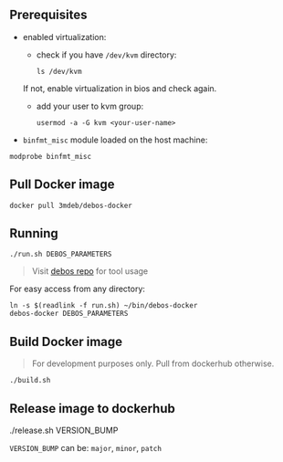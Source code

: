 Prerequisites
-------------

* enabled virtualization:

  - check if you have `/dev/kvm` directory:

    ```
    ls /dev/kvm
    ```

  If not, enable virtualization in bios and check again.

  - add your user to kvm group:

    ```
    usermod -a -G kvm <your-user-name>
    ```

* `binfmt_misc` module loaded on the host machine:

```
modprobe binfmt_misc
```

Pull Docker image
-----------------

```
docker pull 3mdeb/debos-docker
```

Running
-------

```
./run.sh DEBOS_PARAMETERS
```

> Visit [debos repo](https://github.com/go-debos/debos) for tool usage

For easy access from any directory:

```
ln -s $(readlink -f run.sh) ~/bin/debos-docker
debos-docker DEBOS_PARAMETERS
```

Build Docker image
------------------

> For development purposes only. Pull from dockerhub otherwise.

```
./build.sh
```

Release image to dockerhub
--------------------------

./release.sh VERSION_BUMP

`VERSION_BUMP` can be: `major`, `minor`, `patch`

